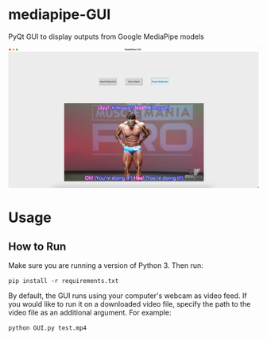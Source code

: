 # mediapipe-GUI
PyQt GUI to display outputs from Google MediaPipe models

![Screenshot](https://github.com/saahithjanapati/mediapipe-GUI/blob/main/sample.png)

# Usage

## How to Run
Make sure you are running a version of Python 3. Then run:
```
pip install -r requirements.txt
```

By default, the GUI runs using your computer's webcam as video feed. If you would like to run it on a downloaded video file, specify the path to the video file as an additional argument. For example: 

```
python GUI.py test.mp4
```
